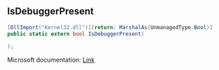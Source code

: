 ## IsDebuggerPresent

```csharp
[DllImport("Kernel32.dll")][return: MarshalAs(UnmanagedType.Bool)]
public static extern bool IsDebuggerPresent(
   
);
```

Microsoft documentation: [Link](https://docs.microsoft.com/en-us/windows/win32/api/debugapi/nf-debugapi-isdebuggerpresent)
